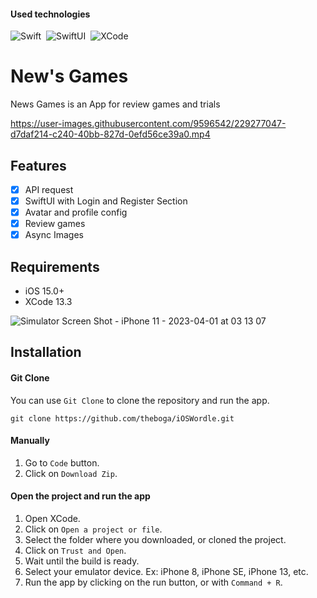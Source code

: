 #### Used technologies
![Swift](https://img.shields.io/badge/-Swift-333333?style=flat&logo=Swift)&nbsp;
![SwiftUI](https://img.shields.io/badge/-SwiftUI-333333?style=flat&logo=Apple)&nbsp;
![XCode](https://img.shields.io/badge/-Xcode-333333?style=flat&logo=Xcode)&nbsp;


# New's Games
<p align="center">
  <p align="left">
    News Games is an App for review games and trials
  </p>
</p>



https://user-images.githubusercontent.com/9596542/229277047-d7daf214-c240-40bb-827d-0efd56ce39a0.mp4




## Features

- [x] API request
- [x] SwiftUI with Login and Register Section
- [x] Avatar and profile config
- [x] Review games
- [x] Async Images
## Requirements

- iOS 15.0+
- XCode 13.3



![Simulator Screen Shot - iPhone 11 - 2023-04-01 at 03 13 07](https://user-images.githubusercontent.com/9596542/229277274-b20d4210-3a7d-462e-8e26-105e366a95b6.png)



## Installation


#### Git Clone
You can use `Git Clone` to clone the repository and run the app.

```
git clone https://github.com/theboga/iOSWordle.git
```


#### Manually

1. Go to `Code` button. 
2. Click on `Download Zip`.

#### Open the project and run the app
1. Open XCode.
2. Click on `Open a project or file`.
3. Select the folder where you downloaded, or cloned the project.
4. Click on `Trust and Open`.
5. Wait until the build is ready. 
6. Select your emulator device. Ex: iPhone 8, iPhone SE, iPhone 13, etc.
7. Run the app by clicking on the run button, or with `Command + R`.



